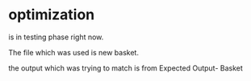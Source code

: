 # optimization
is in testing phase right now.

The file which was used is new basket.

the output which was trying to match is from Expected Output- Basket

